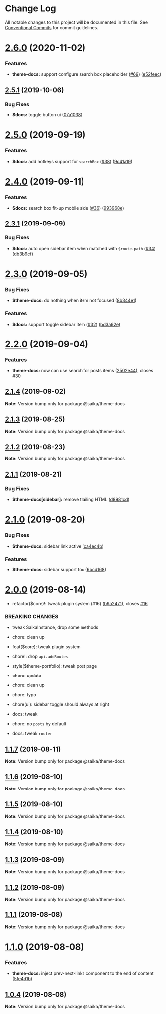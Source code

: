 # Change Log

All notable changes to this project will be documented in this file.
See [Conventional Commits](https://conventionalcommits.org) for commit guidelines.

# [2.6.0](https://github.com/evillt/saika/compare/@saika/theme-docs@2.5.1...@saika/theme-docs@2.6.0) (2020-11-02)

### Features

- **theme-docs:** support configure search box placeholder ([#69](https://github.com/evillt/saika/issues/69)) ([e52feec](https://github.com/evillt/saika/commit/e52feec))

## [2.5.1](https://github.com/evillt/saika/compare/@saika/theme-docs@2.5.0...@saika/theme-docs@2.5.1) (2019-10-06)

### Bug Fixes

- **\$docs:** toggle button ui ([07a1038](https://github.com/evillt/saika/commit/07a1038))

# [2.5.0](https://github.com/evillt/saika/compare/@saika/theme-docs@2.4.0...@saika/theme-docs@2.5.0) (2019-09-19)

### Features

- **\$docs:** add hotkeys support for `searchBox` ([#38](https://github.com/evillt/saika/issues/38)) ([9c41a19](https://github.com/evillt/saika/commit/9c41a19))

# [2.4.0](https://github.com/evillt/saika/compare/@saika/theme-docs@2.3.1...@saika/theme-docs@2.4.0) (2019-09-11)

### Features

- **\$docs:** search box fit-up mobile side ([#36](https://github.com/evillt/saika/issues/36)) ([993968e](https://github.com/evillt/saika/commit/993968e))

## [2.3.1](https://github.com/evillt/saika/compare/@saika/theme-docs@2.3.0...@saika/theme-docs@2.3.1) (2019-09-09)

### Bug Fixes

- **\$docs:** auto open sidebar item when matched with `$route.path` ([#34](https://github.com/evillt/saika/issues/34)) ([db3b9cf](https://github.com/evillt/saika/commit/db3b9cf))

# [2.3.0](https://github.com/evillt/saika/compare/@saika/theme-docs@2.2.0...@saika/theme-docs@2.3.0) (2019-09-05)

### Bug Fixes

- **\$theme-docs:** do nothing when item not focused ([8b344e1](https://github.com/evillt/saika/commit/8b344e1))

### Features

- **\$docs:** support toggle sidebar item ([#32](https://github.com/evillt/saika/issues/32)) ([bd3a92e](https://github.com/evillt/saika/commit/bd3a92e))

# [2.2.0](https://github.com/evillt/saika/compare/@saika/theme-docs@2.1.4...@saika/theme-docs@2.2.0) (2019-09-04)

### Features

- **theme-docs:** now can use search for posts items ([2502e44](https://github.com/evillt/saika/commit/2502e44)), closes [#30](https://github.com/evillt/saika/issues/30)

## [2.1.4](https://github.com/evillt/saika/compare/@saika/theme-docs@2.1.3...@saika/theme-docs@2.1.4) (2019-09-02)

**Note:** Version bump only for package @saika/theme-docs

## [2.1.3](https://github.com/evillt/saika/compare/@saika/theme-docs@2.1.2...@saika/theme-docs@2.1.3) (2019-08-25)

**Note:** Version bump only for package @saika/theme-docs

## [2.1.2](https://github.com/evillt/saika/compare/@saika/theme-docs@2.1.1...@saika/theme-docs@2.1.2) (2019-08-23)

**Note:** Version bump only for package @saika/theme-docs

## [2.1.1](https://github.com/evillt/saika/compare/@saika/theme-docs@2.1.0...@saika/theme-docs@2.1.1) (2019-08-21)

### Bug Fixes

- **\$theme-docs[sidebar]:** remove trailing HTML ([d8981cd](https://github.com/evillt/saika/commit/d8981cd))

# [2.1.0](https://github.com/evillt/saika/compare/@saika/theme-docs@2.0.0...@saika/theme-docs@2.1.0) (2019-08-20)

### Bug Fixes

- **\$theme-docs:** sidebar link active ([ca4ec4b](https://github.com/evillt/saika/commit/ca4ec4b))

### Features

- **\$theme-docs:** sidebar support toc ([6bcd168](https://github.com/evillt/saika/commit/6bcd168))

# [2.0.0](https://github.com/evillt/saika/compare/@saika/theme-docs@1.1.7...@saika/theme-docs@2.0.0) (2019-08-14)

- refactor(\$core)!: tweak plugin system (#16) ([b9a2471](https://github.com/evillt/saika/commit/b9a2471)), closes [#16](https://github.com/evillt/saika/issues/16)

### BREAKING CHANGES

- tweak SaikaInstance, drop some methods

- chore: clean up

- feat(\$core): tweak plugin system

- chore!: drop `api.addRoutes`

- style(\$theme-portfolio): tweak post page

- chore: update

- chore: clean up

- chore: typo

- chore(ui): sidebar toggle should always at right

- docs: tweak

- chore: no `posts` by default

- docs: tweak `router`

## [1.1.7](https://github.com/evillt/saika/compare/@saika/theme-docs@1.1.6...@saika/theme-docs@1.1.7) (2019-08-11)

**Note:** Version bump only for package @saika/theme-docs

## [1.1.6](https://github.com/evillt/saika/compare/@saika/theme-docs@1.1.5...@saika/theme-docs@1.1.6) (2019-08-10)

**Note:** Version bump only for package @saika/theme-docs

## [1.1.5](https://github.com/evillt/saika/compare/@saika/theme-docs@1.1.4...@saika/theme-docs@1.1.5) (2019-08-10)

**Note:** Version bump only for package @saika/theme-docs

## [1.1.4](https://github.com/evillt/saika/compare/@saika/theme-docs@1.1.3...@saika/theme-docs@1.1.4) (2019-08-10)

**Note:** Version bump only for package @saika/theme-docs

## [1.1.3](https://github.com/evillt/saika/compare/@saika/theme-docs@1.1.2...@saika/theme-docs@1.1.3) (2019-08-09)

**Note:** Version bump only for package @saika/theme-docs

## [1.1.2](https://github.com/evillt/saika/compare/@saika/theme-docs@1.1.1...@saika/theme-docs@1.1.2) (2019-08-09)

**Note:** Version bump only for package @saika/theme-docs

## [1.1.1](https://github.com/evillt/saika/compare/@saika/theme-docs@1.1.0...@saika/theme-docs@1.1.1) (2019-08-08)

**Note:** Version bump only for package @saika/theme-docs

# [1.1.0](https://github.com/evillt/saika/compare/@saika/theme-docs@1.0.4...@saika/theme-docs@1.1.0) (2019-08-08)

### Features

- **theme-docs:** inject prev-next-links component to the end of content ([5fe4d1b](https://github.com/evillt/saika/commit/5fe4d1b))

## [1.0.4](https://github.com/evillt/saika/compare/@saika/theme-docs@1.0.3...@saika/theme-docs@1.0.4) (2019-08-08)

**Note:** Version bump only for package @saika/theme-docs
